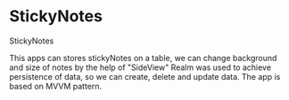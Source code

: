 # StickyNotes
StickyNotes

This apps can stores stickyNotes on a table, we can change background and size of notes by the help of "SideView"
Realm was used to achieve persistence of data, so we can create, delete and update data.
The app is based on MVVM pattern.
